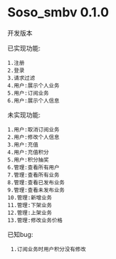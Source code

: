 # Soso_smbv 0.1.0
开发版本
    
已实现功能:
  
    1.注册    
    2.登录    
    3.请求过滤  
    4.用户:展示个人业务    
    5.用户:订阅业务       
    6.用户:展示个人信息

未实现功能:  

    1.用户:取消订阅业务  
    2.用户:修改个人信息     
    3.用户:充值     
    4.用户:充值积分       
    5.用户:积分抽奖       
    6.管理:查看所有用户 
    7.管理:查看所有业务    
    8.管理:查看已发布业务     
    9.管理:查看未发布业务       
    10.管理:新增业务      
    11.管理:下架业务       
    12.管理:上架业务      
    13.管理:修改业务价格   
        
已知bug:        
  
     1.订阅业务时用户积分没有修改
  
   



